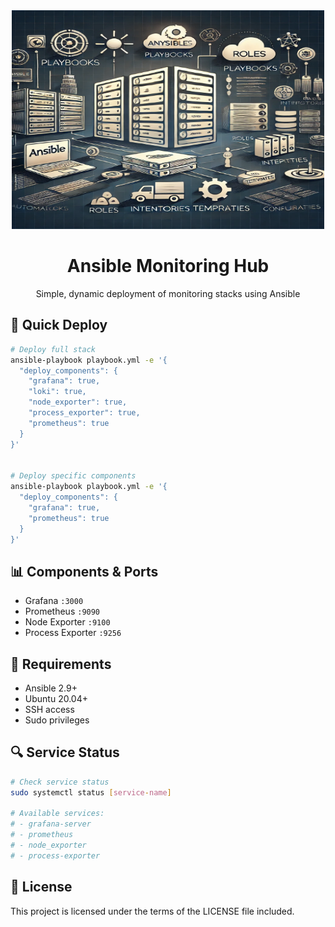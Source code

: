 
<div align="center">
  <img src="assests/Ansible-img.webp" alt="Ansible" width="500" height="350" />

  # Ansible Monitoring Hub
  Simple, dynamic deployment of monitoring stacks using Ansible
</div>

## 🚀 Quick Deploy

```bash
# Deploy full stack
ansible-playbook playbook.yml -e '{
  "deploy_components": {
    "grafana": true,
    "loki": true,
    "node_exporter": true,
    "process_exporter": true,
    "prometheus": true
  }
}'


# Deploy specific components
ansible-playbook playbook.yml -e '{
  "deploy_components": {
    "grafana": true,
    "prometheus": true
  }
}'
```

## 📊 Components & Ports

- Grafana ``:3000``
- Prometheus ``:9090``
- Node Exporter ``:9100``
- Process Exporter ``:9256``

## 🔧 Requirements

- Ansible 2.9+
- Ubuntu 20.04+
- SSH access
- Sudo privileges

## 🔍 Service Status

```bash
# Check service status
sudo systemctl status [service-name]

# Available services:
# - grafana-server
# - prometheus
# - node_exporter
# - process-exporter
```

## 📝 License

This project is licensed under the terms of the LICENSE file included.
